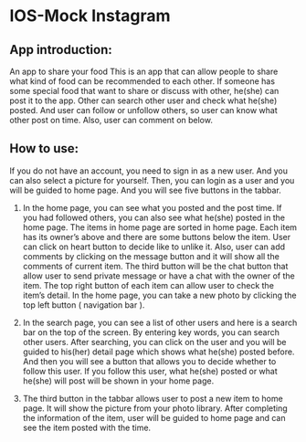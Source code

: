# IOS-Mock Instagram
## App introduction:
An app to share your food
This is an app that can allow people to share what kind of food can be recommended to each other. If someone has some special food that want to share or discuss with other, he(she) can post it to the app. Other can search other user and check what he(she) posted. And user can follow or unfollow others, so user can know what other post on time. Also, user can comment on below.
## How to use:
If you do not have an account, you need to sign in as a new user. And you can also select a picture for yourself.
Then, you can login as a user and you will be guided to home page. And you will see five buttons in the tabbar.

1. In the home page, you can see what you posted and the post time. If you had followed others, you can also see what he(she) posted in the home page. 
The items in home page are sorted in home page. 
Each item has its owner’s above and there are some buttons below the item. User can click on heart button to decide like to unlike it. Also, user can add comments by clicking on the message button and it will show all the comments of current item. The third button will be the chat button that allow user to send private message or have a chat with the owner of the item. The top right button of each item can allow user to check the item’s detail.
In the home page, you can take a new photo by clicking the top left button ( navigation bar ).

2. In the search page, you can see a list of other users and here is a search bar on the top of the screen. 
By entering key words, you can search other users. After searching, you can click on the user and you will be guided to his(her) detail page which shows what he(she) posted before. And then you will see a button that allows you to decide whether to follow this user. 
If you follow this user, what he(she) posted or what he(she) will post will be shown in your home page. 

3. The third button in the tabbar allows user to post a new item to home page. It will show the picture from your photo library. After completing the information of the item, user will be guided to home page and can see the item posted with the time.
